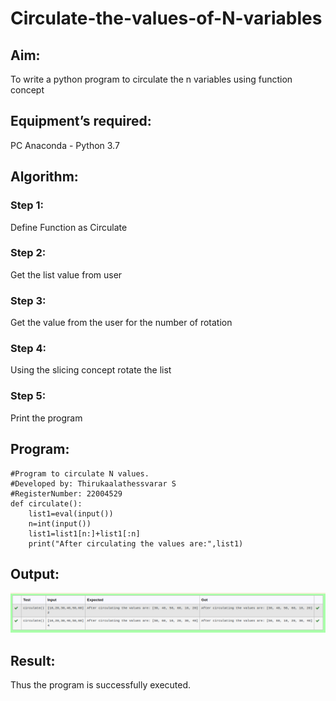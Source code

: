 # Circulate-the-values-of-N-variables
## Aim:
To write a python program to circulate the n variables using function concept
## Equipment’s required:
PC
Anaconda - Python 3.7
## Algorithm: 
### Step 1:
Define Function as Circulate
### Step 2: 
Get the list value from user
### Step 3: 
Get the value from the user for the number of rotation
### Step 4: 
Using the slicing concept rotate the list
### Step 5: 
Print the program
## Program:
```
#Program to circulate N values.
#Developed by: Thirukaalathessvarar S
#RegisterNumber: 22004529
def circulate():
    list1=eval(input())
    n=int(input())
    list1=list1[n:]+list1[:n]
    print("After circulating the values are:",list1)
```

## Output:
![output](hehe.png)

## Result:
Thus the program is successfully executed.
